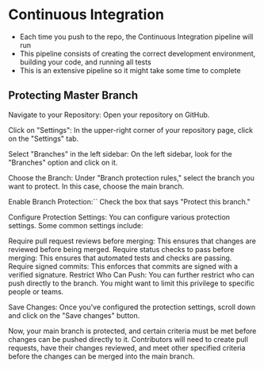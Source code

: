 # Continuous Integration
- Each time you push to the repo, the Continuous Integration pipeline will run
- This pipeline consists of creating the correct development environment, building your code, and running all tests
- This is an extensive pipeline so it might take some time to complete


## Protecting Master Branch
Navigate to your Repository:
Open your repository on GitHub.

Click on "Settings":
In the upper-right corner of your repository page, click on the "Settings" tab.

Select "Branches" in the left sidebar:
On the left sidebar, look for the "Branches" option and click on it.

Choose the Branch:
Under "Branch protection rules," select the branch you want to protect. In this case, choose the main branch.

Enable Branch Protection:``
Check the box that says "Protect this branch."

Configure Protection Settings:
You can configure various protection settings. Some common settings include:

Require pull request reviews before merging: This ensures that changes are reviewed before being merged.
Require status checks to pass before merging: This ensures that automated tests and checks are passing.
Require signed commits: This enforces that commits are signed with a verified signature.
Restrict Who Can Push:
You can further restrict who can push directly to the branch. You might want to limit this privilege to specific people or teams.

Save Changes:
Once you've configured the protection settings, scroll down and click on the "Save changes" button.

Now, your main branch is protected, and certain criteria must be met before changes can be pushed directly to it. Contributors will need to create pull requests, have their changes reviewed, and meet other specified criteria before the changes can be merged into the main branch.

